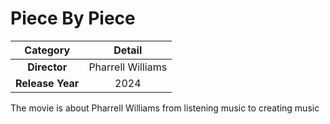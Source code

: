 # Piece By Piece

| Category | Detail |
| :---: | :---: |
| **Director** | Pharrell Williams |
| **Release Year** | 2024 |

The movie is about Pharrell Williams from listening music to creating music
